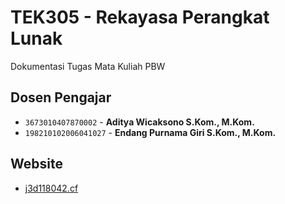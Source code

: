 # TEK305 - Rekayasa Perangkat Lunak
Dokumentasi Tugas Mata Kuliah PBW

## Dosen Pengajar

- `3673010407870002` - **Aditya Wicaksono S.Kom., M.Kom.**
- `198210102006041027` - **Endang Purnama Giri S.Kom., M.Kom.**

## Website

* [j3d118042.cf](https://j3d118042.cf/)
